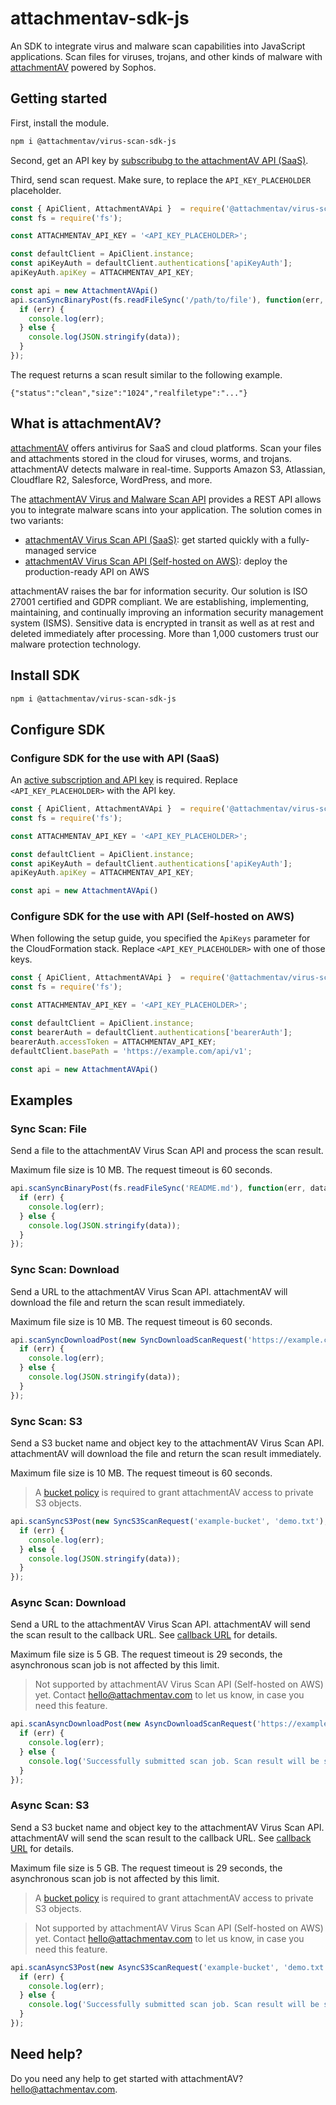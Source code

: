 # attachmentav-sdk-js

An SDK to integrate virus and malware scan capabilities into JavaScript applications. Scan files for viruses, trojans, and other kinds of malware with [attachmentAV](https://attachmentav.com) powered by Sophos.

## Getting started

First, install the module.

```sh
npm i @attachmentav/virus-scan-sdk-js
```

Second, get an API key by [subscribubg to the attachmentAV API (SaaS)](https://attachmentav.com/subscribe/api/).

Third, send scan request. Make sure, to replace the `API_KEY_PLACEHOLDER` placeholder.

```js
const { ApiClient, AttachmentAVApi }  = require('@attachmentav/virus-scan-sdk-js');
const fs = require('fs');

const ATTACHMENTAV_API_KEY = '<API_KEY_PLACEHOLDER>';

const defaultClient = ApiClient.instance;
const apiKeyAuth = defaultClient.authentications['apiKeyAuth'];
apiKeyAuth.apiKey = ATTACHMENTAV_API_KEY;

const api = new AttachmentAVApi()
api.scanSyncBinaryPost(fs.readFileSync('/path/to/file'), function(err, data, response) {
  if (err) {
    console.log(err);
  } else {
    console.log(JSON.stringify(data));
  }
});
```

The request returns a scan result similar to the following example.

```
{"status":"clean","size":"1024","realfiletype":"..."}
```

## What is attachmentAV?

[attachmentAV](https://attachmentav.com) offers antivirus for SaaS and cloud platforms. Scan your files and attachments stored in the cloud for viruses, worms, and trojans. attachmentAV detects malware in real-time. Supports Amazon S3, Atlassian, Cloudflare R2, Salesforce, WordPress, and more.

The [attachmentAV Virus and Malware Scan API](https://attachmentav.com/solution/virus-malware-scan-api/) provides a REST API allows you to integrate malware scans into your application. The solution comes in two variants:

* [attachmentAV Virus Scan API (SaaS)](https://attachmentav.com/help/virus-malware-scan-api/setup-guide/): get started quickly with a fully-managed service
* [attachmentAV Virus Scan API (Self-hosted on AWS)](https://attachmentav.com/help/virus-malware-scan-api-aws/setup-guide/): deploy the production-ready API on AWS

attachmentAV raises the bar for information security. Our solution is ISO 27001 certified and GDPR compliant. We are establishing, implementing, maintaining, and continually improving an information security management system (ISMS). Sensitive data is encrypted in transit as well as at rest and deleted immediately after processing. More than 1,000 customers trust our malware protection technology.

## Install SDK

```sh
npm i @attachmentav/virus-scan-sdk-js
```

## Configure SDK

### Configure SDK for the use with API (SaaS)

An [active subscription and API key](https://attachmentav.com/help/virus-malware-scan-api/setup-guide/#api-key) is required. Replace `<API_KEY_PLACEHOLDER>` with the API key.

```javascript
const { ApiClient, AttachmentAVApi }  = require('@attachmentav/virus-scan-sdk-js');
const fs = require('fs');

const ATTACHMENTAV_API_KEY = '<API_KEY_PLACEHOLDER>';

const defaultClient = ApiClient.instance;
const apiKeyAuth = defaultClient.authentications['apiKeyAuth'];
apiKeyAuth.apiKey = ATTACHMENTAV_API_KEY;

const api = new AttachmentAVApi()
```

### Configure SDK for the use with API (Self-hosted on AWS)

When following the setup guide, you specified the `ApiKeys` parameter for the CloudFormation stack. Replace `<API_KEY_PLACEHOLDER>` with one of those keys. 

```javascript
const { ApiClient, AttachmentAVApi }  = require('@attachmentav/virus-scan-sdk-js');
const fs = require('fs');

const ATTACHMENTAV_API_KEY = '<API_KEY_PLACEHOLDER>';

const defaultClient = ApiClient.instance;
const bearerAuth = defaultClient.authentications['bearerAuth'];
bearerAuth.accessToken = ATTACHMENTAV_API_KEY;
defaultClient.basePath = 'https://example.com/api/v1';

const api = new AttachmentAVApi()
```

## Examples


### Sync Scan: File

Send a file to the attachmentAV Virus Scan API and process the scan result.

Maximum file size is 10 MB. The request timeout is 60 seconds.


```javascript
api.scanSyncBinaryPost(fs.readFileSync('README.md'), function(err, data, response) {
  if (err) {
    console.log(err);
  } else {
    console.log(JSON.stringify(data));
  }
});
```

### Sync Scan: Download

Send a URL to the attachmentAV Virus Scan API. attachmentAV will download the file and return the scan result immediately.

Maximum file size is 10 MB. The request timeout is 60 seconds.


```javascript
api.scanSyncDownloadPost(new SyncDownloadScanRequest('https://example.com/download.txt'), function(err, data, response) {
  if (err) {
    console.log(err);
  } else {
    console.log(JSON.stringify(data));
  }
});
```

### Sync Scan: S3

Send a S3 bucket name and object key to the attachmentAV Virus Scan API. attachmentAV will download the file and return the scan result immediately.

Maximum file size is 10 MB. The request timeout is 60 seconds.

> A [bucket policy](https://attachmentav.com/help/virus-malware-scan-api/setup-guide/#s3-bucket-policy) is required to grant attachmentAV access to private S3 objects.

```javascript
api.scanSyncS3Post(new SyncS3ScanRequest('example-bucket', 'demo.txt'), function(err, data, response) {
  if (err) {
    console.log(err);
  } else {
    console.log(JSON.stringify(data));
  }
});
```

### Async Scan: Download

Send a URL to the attachmentAV Virus Scan API. attachmentAV will send the scan result to the callback URL. See [callback URL](https://attachmentav.com/help/virus-malware-scan-api/setup-guide/#callback-url) for details.

Maximum file size is 5 GB. The request timeout is 29 seconds, the asynchronous scan job is not affected by this limit.

> Not supported by attachmentAV Virus Scan API (Self-hosted on AWS) yet. Contact [hello@attachmentav.com](hello@attachmentav.com) to let us know, in case you need this feature. 

```javascript
api.scanAsyncDownloadPost(new AsyncDownloadScanRequest('https://example.com/download.txt', 'https://example.com/callback'), function(err, data, response) {
  if (err) {
    console.log(err);
  } else {
    console.log('Successfully submitted scan job. Scan result will be sent to callback URL.');
  }
});
```

### Async Scan: S3

Send a S3 bucket name and object key to the attachmentAV Virus Scan API.  attachmentAV will send the scan result to the callback URL. See [callback URL](https://attachmentav.com/help/virus-malware-scan-api/setup-guide/#callback-url) for details.

Maximum file size is 5 GB. The request timeout is 29 seconds, the asynchronous scan job is not affected by this limit.

> A [bucket policy](https://attachmentav.com/help/virus-malware-scan-api/setup-guide/#s3-bucket-policy) is required to grant attachmentAV access to private S3 objects.

> Not supported by attachmentAV Virus Scan API (Self-hosted on AWS) yet. Contact [hello@attachmentav.com](hello@attachmentav.com) to let us know, in case you need this feature.

```javascript
api.scanAsyncS3Post(new AsyncS3ScanRequest('example-bucket', 'demo.txt', 'https://example.com/callback'), function(err, data, response) {
  if (err) {
    console.log(err);
  } else {
    console.log('Successfully submitted scan job. Scan result will be sent to callback URL.');
  }
});
```

## Need help?

Do you need any help to get started with attachmentAV? [hello@attachmentav.com](mailto:hello@attachmentav.com).
